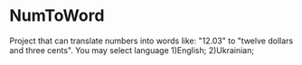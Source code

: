 # NumToWord
Project that can translate numbers into words like: "12.03" to "twelve dollars and three cents". You may select language 1)English; 2)Ukrainian;
